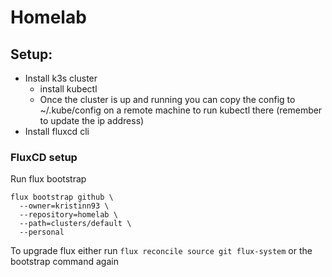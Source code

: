 # Homelab

## Setup:
* Install k3s cluster
    - install kubectl
    - Once the cluster is up and running you can copy the config to ~/.kube/config on a remote machine to run kubectl there (remember to update the ip address)
* Install fluxcd cli

### FluxCD setup
Run flux bootstrap
```
flux bootstrap github \
  --owner=kristinn93 \
  --repository=homelab \
  --path=clusters/default \
  --personal
```

To upgrade flux either run 
`flux reconcile source git flux-system` or the bootstrap command again



